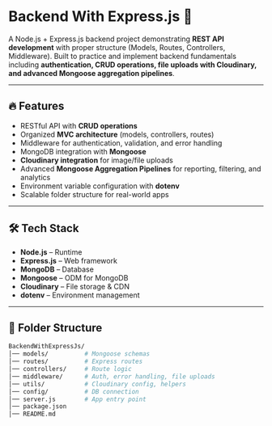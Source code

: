 # Backend With Express.js 🚀  

A Node.js + Express.js backend project demonstrating **REST API development** with proper structure (Models, Routes, Controllers, Middleware). Built to practice and implement backend fundamentals including **authentication, CRUD operations, file uploads with Cloudinary, and advanced Mongoose aggregation pipelines**.  

---

## 🔥 Features  
- RESTful API with **CRUD operations**  
- Organized **MVC architecture** (models, controllers, routes)  
- Middleware for authentication, validation, and error handling  
- MongoDB integration with **Mongoose**  
- **Cloudinary integration** for image/file uploads  
- Advanced **Mongoose Aggregation Pipelines** for reporting, filtering, and analytics  
- Environment variable configuration with **dotenv**  
- Scalable folder structure for real-world apps  

---

## 🛠 Tech Stack  
- **Node.js** – Runtime  
- **Express.js** – Web framework  
- **MongoDB** – Database  
- **Mongoose** – ODM for MongoDB  
- **Cloudinary** – File storage & CDN  
- **dotenv** – Environment management  

---

## 📂 Folder Structure  
```bash
BackendWithExpressJs/
│── models/          # Mongoose schemas
│── routes/          # Express routes
│── controllers/     # Route logic
│── middleware/      # Auth, error handling, file uploads
│── utils/           # Cloudinary config, helpers
│── config/          # DB connection
│── server.js        # App entry point
│── package.json
│── README.md
